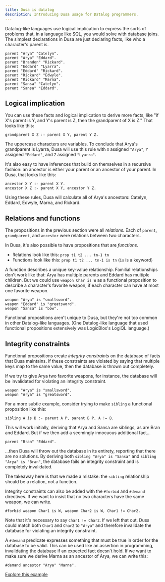 ```yaml
---
title: Dusa is datalog
description: Introducing Dusa usage for Datalog programmers.
---
```


Datalog-like languages use logical implication to express the sorts of problems
that, in a language like SQL, you would solve with database joins. The simplest
declarations in Dusa are just declaring facts, like who a character's parent is.

    parent "Arya" "Catelyn".
    parent "Arya" "Eddard".
    parent "Brandon" "Rickard".
    parent "Eddard" "Lyarra".
    parent "Eddard" "Rickard".
    parent "Rickard" "Edwyle".
    parent "Rickard" "Marna".
    parent "Sansa" "Catelyn".
    parent "Sansa" "Eddard".

## Logical implication

You can use these facts and logical implication to derive more facts, like "if
X's parent is Y, and Y's parent is Z, then the grandparent of X is Z." That
looks like this:

    grandparent X Z :- parent X Y, parent Y Z.

The uppercase characters are variables. To conclude that Arya's grandparent is
Lyarra, Dusa will use this rule with `X` assigned `"Arya"`, `Y` assigned
`"Eddard"`, and `Z` assigned `"Lyarra"`.

It's also easy to have inferences that build on themselves in a recursive fashion:
an ancestor is either your parent or an ancestor of your parent. In Dusa, that looks
like this:

    ancestor X Y :- parent X Y.
    ancestor X Z :- parent X Y, ancestor Y Z.

Using these rules, Dusa will calculate all of Arya's ancestors: Catelyn,
Eddard, Edwyle, Marna, and Rickard.

## Relations and functions

The propositions in the previous section were all _relations_. Each of
`parent`, `grandparent`, and `ancestor` were relations between two characters.

In Dusa, it's also possible to have propositions that are _functions_.

- Relations look like this: `prop t1 t2 ... tn-1 tn`
- Functions look like this: `prop t1 t2 ... tn-1 is tn` (`is` is a keyword)

A function describes a unique key-value relationship. Familial relationships
don't work like that: Arya has multiple parents and Eddard has multiple
children. But we could use `weapon Char is W` as a functional proposition to
describe a character's favorite weapon, if each character can have at most one
favorite weapon.

    weapon "Arya" is "smallsword".
    weapon "Eddard" is "greatsword".
    weapon "Sansa" is "bow".

Functional propositions aren't unique to Dusa, but they're not too common in
other Datalog-like languages. (One Datalog-like language that used functional
propositions extensively was LogicBlox's LogiQL language.)

## Integrity constraints

Functional propositions create _integrity constraints_ on the database of facts
that Dusa maintains. If these constraints are violated by saying that multiple
keys map to the same value, then the database is thrown out completely.

If we try to give Arya two favorite weapons, for instance, the database will be
invalidated for violating an integrity constraint.

    weapon "Arya" is "smallsword".
    weapon "Arya" is "greatsword".

For a more subtle example, consider trying to make `sibling` a functional
proposition like this:

    sibling A is B :- parent A P, parent B P, A != B.

This will work initially, deriving that Arya and Sansa are siblings, as are
Bran and Eddard. But if we then add a seemingly innocuous additional fact...

    parent "Bran" "Eddard".

...then Dusa will throw out the database in its entirety, reporting that there
are no solutions. By deriving both `sibling "Arya" is "Sansa"` and
`sibling "Arya" is "Bran"`, the database fails an integrity constraint and is
completely invalidated.

The takeaway here is that we made a mistake: the `sibling` relationship should
be a relation, not a function.

Integrity constraints can also be added with the `#forbid` and `#demand`
directives. If we want to insist that no two characters have the same weapon,
we can write.

    #forbid weapon Char1 is W, weapon Char2 is W, Char1 != Char2.

Note that it's necessary to say `Char1 != Char2`. If we left that out, Dusa
could match both `Char1` and `Char2` to `"Arya"` and therefore invalidate the
database for violating an integrity constraint.

A `#demand` predicate expresses something that must be true in order for the
database to be valid. This can be used like an assertion in programming,
invalidating the database if an expected fact doesn't hold. If we want to make
sure we derive Marna as an ancestor of Arya, we can write this:

    #demand ancestor "Arya" "Marna".

[Explore this example](https://dusa.rocks/#jsonz=fZJNT8MwDIb_ismuAwmOkzi0E-ICEmIH2NSL26RdRJpUTkZVIf47adZmHfs41fXzxs5r54c5tmCmEZrNGTfFrha6z8zgGWsBpgSODpWpMp3pBslTyFhCHWbMB0t0QnU6Y3fn6BPnSPwYpoT6KuRmz99l8XUiGA_58KVDIryIzx6PyaBtOyUu81ck_a_8CrW94vuAJ94yPYOV8aMssZaqAxIKnTTabmVje1z1nocan7CBxS3Ev_V8jNewCcVQF8I6Qz08lt4dwZM6kY2VrMyV1BUkkE60CbzFnmkfJ3DzCOlgJIFStN7JtyHpBLQCG--kZ_vwsHxpfWxrVMq2ZhhF1MQ1BVVFAt0Z1TjOIMpNG8e59D0dodTOAhYO0H-sFRTGCpibnQO3FeHl5mhFOFUayiUfrgzLLdJ9X_ljPk09DKk99sZD0redcVH7NR2mOHnl40Nhv38)
